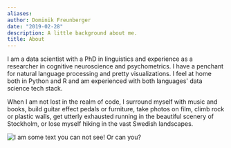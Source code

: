 ```yaml
---
aliases:
author: Dominik Freunberger
date: "2019-02-28"
description: A little background about me.
title: About
---
```


I am a data scientist with a PhD in linguistics and experience as a researcher in cognitive neuroscience and psychometrics. I have a penchant for natural language processing and pretty visualizations. I feel at home both in Python and R and am experienced with both languages' data science tech stack.

When I am not lost in the realm of code, I surround myself with music and books, build guitar effect pedals or furniture, take photos on film, climb rock or plastic walls, get utterly exhausted running in the beautiful scenery of Stockholm, or lose myself hiking in the vast Swedish landscapes.

![I am some text you can not see! Or can you?](/me2.jpeg)

